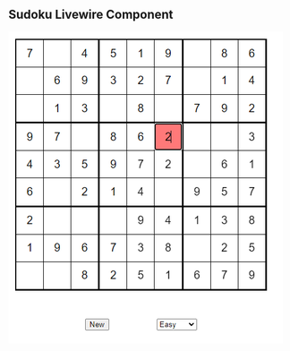 ## Sudoku Livewire Component

![Alt Text](https://github.com/LazarDudic/livewire-sudoku/blob/master/public/sudoku.png)


